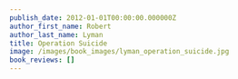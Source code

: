 ```yaml
---
publish_date: 2012-01-01T00:00:00.000000Z
author_first_name: Robert
author_last_name: Lyman
title: Operation Suicide
image: /images/book_images/lyman_operation_suicide.jpg
book_reviews: []
---
```


